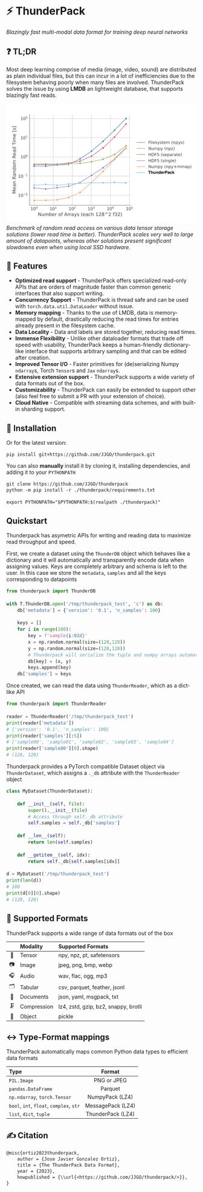 # ⚡ ThunderPack

_Blazingly fast multi-modal data format for training deep neural networks_

## ❓ TL;DR

Most deep learning comprise of media (image, video, sound) are distributed as plain individual files, but this can incur in a lot of inefficiencies due to the filesystem behaving poorly when many files are involved. ThunderPack solves the issue by using **LMDB** an lightweight database, that supports blazingly fast reads.

![](https://github.com/JJGO/thunderpack/blob/assets/read-time.png)
_Benchmark of random read access on various data tensor storage solutions (lower read time is better). ThunderPack scales very well to large amount of datapoints, whereas other solutions present significant slowdowns even when using local SSD hardware._

## 🌟 Features

- **Optimized read support** - ThunderPack offers specialized read-only APIs that are orders of magnitude faster than common generic interfaces that also support writing.
- **Concurrency Support** - ThunderPack is thread safe and can be used with `torch.data.util.DataLoader` without issue.
- **Memory mapping** - Thanks to the use of LMDB, data is memory-mapped by default, drastically reducing the read times for entries already present in the filesystem cache.
- **Data Locality** - Data and labels are stored together, reducing read times.
- **Immense Flexibility** - Unlike other dataloader formats that trade off speed with usability, ThunderPack keeps a human-friendly dictionary-like interface that supports arbitrary sampling and that can be edited after creation.
- **Improved Tensor I/O** - Faster primitives for (de)serializing Numpy `ndarray`s, Torch `Tensor`s and `Jax` `ndarray`s.
- **Extensive extension support** - ThunderPack supports a wide variety of data formats out of the box.
- **Customizability** - ThunderPack can easily be extended to support other  (also feel free to submit a PR with your extension of choice).
- **Cloud Native** - Compatible with streaming data schemes, and with built-in sharding support.

<!-- ## 🚀 Quickstart -->

## 💾 Installation

<!--
ThunderPack can be installed via `pip`. For the stable version:

```shell
pip install thunderpack
```
-->
Or for the latest version:

```shell
pip install git+https://github.com/JJGO/thunderpack.git
```

You can also **manually** install it by cloning it, installing dependencies, and adding it to your `PYTHONPATH`


```shell
git clone https://github.com/JJGO/thunderpack
python -m pip install -r ./thunderpack/requirements.txt

export PYTHONPATH="$PYTHONPATH:$(realpath ./thunderpack)"
```

## Quickstart

Thunderpack has asymetric APIs for writing and reading data to maximize read throughput and speed.

First, we create a dataset using the `ThunderDB` object which behaves like a dictionary and it will automatically and 
transparently encode data when assigning values. Keys are completely arbitrary and schema is left to the user. 
In this case we store the `metadata`, `samples` and all the keys corresponding to datapoints 

```python
from thunderpack import ThunderDB

with T.ThunderDB.open('/tmp/thunderpack_test', 'c') as db:
    db['metadata'] = {'version': '0.1', 'n_samples': 100}
    
    keys = []
    for i in range(100):
        key = f'sample{i:02d}'
        x = np.random.normal(size=(128,128))
        y = np.random.normal(size=(128,128))
        # Thunderpack will serialize the tuple and numpy arrays automatically
        db[key] = (x, y) 
        keys.append(key)
    db['samples'] = keys
```

Once created, we can read the data using `ThunderReader`, which as a dict-like API

```python
from thunderpack import ThunderReader

reader = ThunderReader('/tmp/thunderpack_test')
print(reader['metadata'])
# {'version': '0.1', 'n_samples': 100}
print(reader['samples'][:5])
# ['sample00', 'sample01', 'sample02', 'sample03', 'sample04']
print(reader['sample00'][0].shape)
# (128, 128)
```

Thunderpack provides a PyTorch compatible Dataset object via `ThunderDataset`, which 
 assigns a `._db` attribute with the `ThunderReader` object 

```python
class MyDataset(ThunderDataset):
    
    def __init__(self, file):
        super().__init__(file)
        # Access through self._db attribute
        self.samples = self._db['samples']
    
    def __len__(self):
        return len(self.samples)
    
    def __getitem__(self, idx):
        return self._db[self.samples[idx]]

d = MyDataset('/tmp/thunderpack_test')
print(len(d))
# 100
print(d[0][0].shape)
# (128, 128)
```


## 📁 Supported Formats

ThunderPack supports a wide range of data formats out of the box

|  | Modality | Supported Formats |
| :-: | :-- | :-- |
| 🧮 | Tensor | npy, npz, pt, safetensors |
| 📷 | Image | jpeg, png, bmp, webp |
| 🎧 | Audio | wav, flac, ogg, mp3 |
| 🗂️ | Tabular | csv, parquet, feather, jsonl |
| 📄 | Documents | json, yaml, msgpack, txt |
| 🗜️ | Compression | lz4, zstd, gzip, bz2, snappy, brotli |
| 🧸 | Object | pickle |


## ↔ Type-Format mappings

ThunderPack automatically maps common Python data types to efficient data formats

| Type | Format |
|:-- | :--: |
| `PIL.Image` | PNG or JPEG |
| `pandas.DataFrame` | Parquet |
| `np.ndarray`, `torch.Tensor` | NumpyPack (LZ4) |
| `bool`, `int`, `float`, `complex`, `str` | MessagePack (LZ4) |
| `list`, `dict`, `tuple` | ThunderPack (LZ4) |


<!-- ## Performance Benchmarks

>>> Compare loading times of Miniplaces, OxfordFlowers, ImageNet, OASIS3d

## Tutorial

#### 1. Writing a dataset

#### 2. Reading a dataset

#### 3. Creating a PyTorch wrapper

#### 4. Defining a custom format  -->

## ✍️ Citation

```
@misc{ortiz2023thunderpack,
    author = {Jose Javier Gonzalez Ortiz},
    title = {The ThunderPack Data Format},
    year = {2023},
    howpublished = {\\url{<https://github.com/JJGO/thunderpack/>}},
}
```
